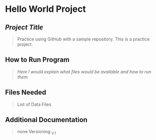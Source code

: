 # Hello World Project
## ***Project Title***
> Practice using GitHub with a sample repository. This is a practice project.
## **How to Run Program**
>  *Here I would explain what files would be available and how to run them* 
## **Files Needed**
> List of Data Files
## **Additional Documentation**
> none
Versioning
> <sub>V.1</sub>
